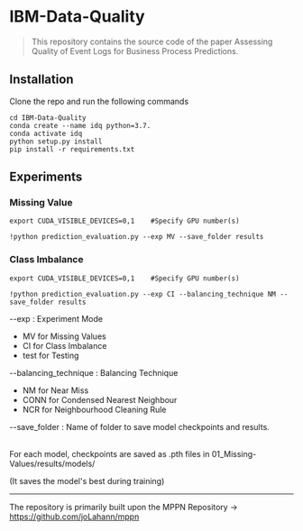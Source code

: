 # IBM-Data-Quality

> This repository contains the source code of the paper Assessing Quality of Event Logs for Business Process Predictions.


## Installation

Clone the repo and run the following commands

```
cd IBM-Data-Quality
conda create --name idq python=3.7.
conda activate idq
python setup.py install
pip install -r requirements.txt
```

## Experiments

### Missing Value
```
export CUDA_VISIBLE_DEVICES=0,1    #Specify GPU number(s)

!python prediction_evaluation.py --exp MV --save_folder results 
```

### Class Imbalance
```
export CUDA_VISIBLE_DEVICES=0,1    #Specify GPU number(s)

!python prediction_evaluation.py --exp CI --balancing_technique NM --save_folder results 
```



--exp : Experiment Mode
- MV for Missing Values
- CI for Class Imbalance
- test for Testing

--balancing_technique : Balancing Technique
- NM for Near Miss
- CONN for Condensed Nearest Neighbour
- NCR for Neighbourhood Cleaning Rule

--save_folder : Name of folder to save model checkpoints and results.<br><br>

For each model, checkpoints are saved as .pth files in 01_Missing-Values/results/models/

(It saves the model's best during training)

<hr>

The repository is primarily built upon the MPPN Repository -> https://github.com/joLahann/mppn

